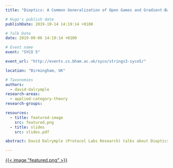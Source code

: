 ```yaml
---
title: "Dioptics: A Common Generalization of Open Games and Gradient-Based Learners"

# Hugo's publish date
publishDate: 2019-10-14 14:19:14 +0100

# Talk Date
date: 2019-09-06 14:19:14 +0100

# Event name
event: "SYCO 5"

event_url: "http://events.cs.bham.ac.uk/syco/strings3-syco5/"

location: "Birmingham, UK"

# Taxonomies
authors:
  - david-dalrymple
research-areas:
  - applied-category-theory
research-groups:

resources:
  - title: featured-image
    src: featured.png
  - title: slides
    src: slides.pdf

abstract: David Dalrymple (Protocol Labs Research) talks about Dioptics at SYCO 5.

---
```


[{{< image "featured.png" >}}](https://bham.cloud.panopto.eu/Panopto/Pages/Viewer.aspx?id=39acddd8-e131-4b3f-9704-aabf00bec4e7)
